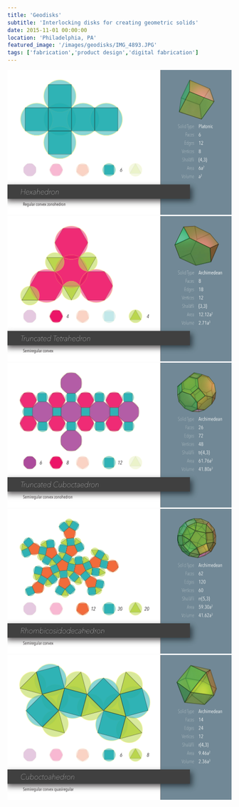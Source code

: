 ```yaml
---
title: 'Geodisks'
subtitle: 'Interlocking disks for creating geometric solids'
date: 2015-11-01 00:00:00
location: 'Philadelphia, PA'
featured_image: '/images/geodisks/IMG_4893.JPG'
tags: ['fabrication','product design','digital fabrication']
---
```


<div class="gallery" data-columns="1">
  <img src="/images/geodisks/Geodisks_Print_copy_Page_13.jpg">
	<img src="/images/geodisks/Geodisks_Print_copy_Page_01.jpg">
	<img src="/images/geodisks/Geodisks_Print_copy_Page_06.jpg">
	<img src="/images/geodisks/Geodisks_Print_copy_Page_10.jpg">
	<img src="/images/geodisks/Geodisks_Print_copy_Page_02.jpg">
</div>
